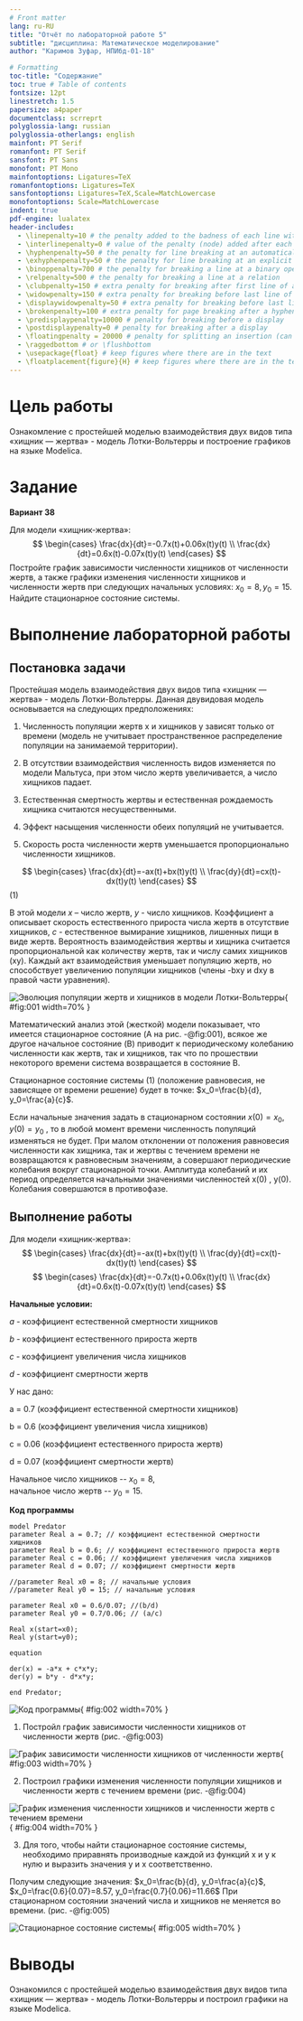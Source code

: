 ```yaml
---
# Front matter
lang: ru-RU
title: "Отчёт по лабораторной работе 5"
subtitle: "дисциплина: Математическое моделирование"
author: "Каримов Зуфар, НПИбд-01-18"

# Formatting
toc-title: "Содержание"
toc: true # Table of contents
fontsize: 12pt
linestretch: 1.5
papersize: a4paper
documentclass: scrreprt
polyglossia-lang: russian
polyglossia-otherlangs: english
mainfont: PT Serif
romanfont: PT Serif
sansfont: PT Sans
monofont: PT Mono
mainfontoptions: Ligatures=TeX
romanfontoptions: Ligatures=TeX
sansfontoptions: Ligatures=TeX,Scale=MatchLowercase
monofontoptions: Scale=MatchLowercase
indent: true
pdf-engine: lualatex
header-includes:
  - \linepenalty=10 # the penalty added to the badness of each line within a paragraph (no associated penalty node) Increasing the value makes tex try to have fewer lines in the paragraph.
  - \interlinepenalty=0 # value of the penalty (node) added after each line of a paragraph.
  - \hyphenpenalty=50 # the penalty for line breaking at an automatically inserted hyphen
  - \exhyphenpenalty=50 # the penalty for line breaking at an explicit hyphen
  - \binoppenalty=700 # the penalty for breaking a line at a binary operator
  - \relpenalty=500 # the penalty for breaking a line at a relation
  - \clubpenalty=150 # extra penalty for breaking after first line of a paragraph
  - \widowpenalty=150 # extra penalty for breaking before last line of a paragraph
  - \displaywidowpenalty=50 # extra penalty for breaking before last line before a display math
  - \brokenpenalty=100 # extra penalty for page breaking after a hyphenated line
  - \predisplaypenalty=10000 # penalty for breaking before a display
  - \postdisplaypenalty=0 # penalty for breaking after a display
  - \floatingpenalty = 20000 # penalty for splitting an insertion (can only be split footnote in standard LaTeX)
  - \raggedbottom # or \flushbottom
  - \usepackage{float} # keep figures where there are in the text
  - \floatplacement{figure}{H} # keep figures where there are in the text
---
```


# Цель работы

Ознакомление с простейшей моделью взаимодействия двух видов типа «хищник — жертва» - модель Лотки-Вольтерры и построение графиков на языке Modelica.

# Задание

**Вариант 38**

Для модели «хищник-жертва»:
$$ \begin{cases} \frac{dx}{dt}=-0.7x(t)+0.06x(t)y(t) \\ \frac{dx}{dt}=0.6x(t)-0.07x(t)y(t) \end{cases} $$
Постройте график зависимости численности хищников от численности жертв,
а также графики изменения численности хищников и численности жертв при
следующих начальных условиях:
$x_0 = 8, y_0 = 15$. Найдите стационарное состояние системы.


# Выполнение лабораторной работы

## Постановка задачи

Простейшая модель взаимодействия двух видов типа «хищник — жертва» -
модель Лотки-Вольтерры. Данная двувидовая модель основывается на
следующих предположениях:

1. Численность популяции жертв x и хищников y зависят только от времени (модель не учитывает пространственное распределение популяции на занимаемой территории).

2. В отсутствии взаимодействия численность видов изменяется по модели Мальтуса, при этом число жертв увеличивается, а число хищников падает.

3. Естественная смертность жертвы и естественная рождаемость хищника считаются несущественными.

4. Эффект насыщения численности обеих популяций не учитывается.

5. Скорость роста численности жертв уменьшается пропорционально численности хищников.

$$ \begin{cases} \frac{dx}{dt}=-ax(t)+bx(t)y(t) \\ \frac{dy}{dt}=cx(t)-dx(t)y(t) \end{cases} $$ (1)

В этой модели $x$ – число жертв, $y$ - число хищников. Коэффициент a
описывает скорость естественного прироста числа жертв в отсутствие хищников, $с$ - естественное вымирание хищников, лишенных пищи в виде жертв. Вероятность взаимодействия жертвы и хищника считается пропорциональной как количеству жертв, так и числу самих хищников (xy). Каждый акт взаимодействия уменьшает популяцию жертв, но способствует увеличению популяции хищников (члены -bxy и dxy в правой части уравнения).


![Эволюция популяции жертв и хищников в модели Лотки-Вольтерры](https://github.com/zikarimov/2020-2021_mathmod/blob/master/lab05/image/Screenshot_5.png?raw=true){ #fig:001 width=70% }

Математический анализ этой (жесткой) модели показывает, что имеется
стационарное состояние (A на рис. -@fig:001), всякое же другое начальное состояние (B) приводит к периодическому колебанию численности как жертв, так и хищников, так что по прошествии некоторого времени система возвращается в состояние B.

Стационарное состояние системы (1) (положение равновесия, не зависящее
от времени решение) будет в точке: $x_0=\frac{b}{d}, y_0=\frac{a}{c}$.

Если начальные значения задать в стационарном состоянии $x(0) = x_0 , y(0) =  y_0$ , то в любой момент времени численность популяций изменяться не будет. При малом отклонении от положения равновесия численности как хищника, так и жертвы с течением времени не возвращаются к равновесным значениям, а совершают периодические колебания вокруг стационарной точки. Амплитуда колебаний и их период определяется начальными значениями численностей x(0) , y(0). Колебания совершаются в противофазе.



## Выполнение работы

Для модели «хищник-жертва»:  
$$ \begin{cases} \frac{dx}{dt}=-ax(t)+bx(t)y(t) \\ \frac{dy}{dt}=cx(t)-dx(t)y(t) \end{cases} $$
$$ \begin{cases} \frac{dx}{dt}=-0.7x(t)+0.06x(t)y(t) \\ \frac{dx}{dt}=0.6x(t)-0.07x(t)y(t) \end{cases} $$

**Начальные условии:**

$a$ - коэффициент естественной смертности хищников

$b$ - коэффициент естественного прироста жертв

$c$ - коэффициент увеличения числа хищников  

$d$ - коэффициент смертности жертв

У нас дано:

a = 0.7 (коэффициент естественной смертности хищников)  

b = 0.6 (коэффициент увеличения числа хищников)

c = 0.06 (коэффициент естественного прироста жертв)  

d = 0.07 (коэффициент смертности жертв)  

Начальное число хищников -- $x_0 = 8$,  
начальное число жертв -- $y_0 = 15$.


**Код программы**

```
model Predator
parameter Real a = 0.7; // коэффициент естественной смертности хищников
parameter Real b = 0.6; // коэффициент естественного прироста жертв
parameter Real c = 0.06; // коэффициент увеличения числа хищников
parameter Real d = 0.07; // коэффициент смертности жертв

//parameter Real x0 = 8; // начальные условия
//parameter Real y0 = 15; // начальные условия

parameter Real x0 = 0.6/0.07; //(b/d)
parameter Real y0 = 0.7/0.06; // (a/c)

Real x(start=x0);
Real y(start=y0);

equation

der(x) = -a*x + c*x*y;
der(y) = b*y - d*x*y;

end Predator;

```

![Код программы](https://github.com/zikarimov/2020-2021_mathmod/blob/master/lab05/image/Screenshot_4.png?raw=true){ #fig:002 width=70% }  


1. Постройл график зависимости численности хищников от численности жертв (рис. -@fig:003)

![График зависимости численности хищников от численности жертв](https://github.com/zikarimov/2020-2021_mathmod/blob/master/lab05/image/Screenshot_1.png?raw=true){ #fig:003 width=70% }  

2. Построил графики изменения численности популяции хищников и численности жертв с течением времени (рис. -@fig:004)

![График изменения численности хищников и численности жертв с течением времени](https://github.com/zikarimov/2020-2021_mathmod/blob/master/lab05/image/Screenshot_2.png?raw=true){ #fig:004 width=70% }

3. Для того, чтобы найти стационарное состояние системы, необходимо приравнять производные каждой из функций x и y к нулю и выразить значения y и x соответственно.

Получим следующие значения: $x_0=\frac{b}{d}, y_0=\frac{a}{c}$, $x_0=\frac{0.6}{0.07}=8.57, y_0=\frac{0.7}{0.06}=11.66$ При стационарном состоянии значений числа и хищников не меняется во времени. (рис. -@fig:005)


![Стационарное состояние системы](https://github.com/zikarimov/2020-2021_mathmod/blob/master/lab05/image/Screenshot_3.png?raw=true){ #fig:005 width=70% }



# Выводы

Ознакомился с простейшей моделью взаимодействия двух видов типа «хищник — жертва» - модель Лотки-Вольтерры и построил графики на языке Modelica.

